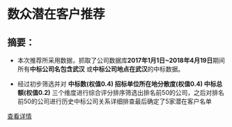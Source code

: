 # 数众潜在客户推荐

## 摘要：
* 本次推荐所采用数据，抓取了公司数据库**2017年1月1日~2018年4月19日**期间所有**中标公司名包含武汉** 或**中标公司地点在武汉**的中标数据。

* 经过初步筛选并对 **中标数(权值0.4) 招标单位所在地分散度(权值0.4) 中标总额(权值0.2)** 三个维度进行综合评分排序筛选出排名前50的公司，之后对排名前50的公司进行历史中标公司关系详细排查最后确定了5家潜在客户名单



[查看详情](https://github.com/miracle127/ShuZhongReport/blob/master/shuzhong%20package/test.md)
